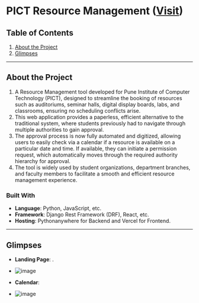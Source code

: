 # PICT Resource Management ([Visit](https://resource-management-clientside.vercel.app/))

## Table of Contents
1. [About the Project](#about-the-project)
2. [Glimpses](#features)

---

## About the Project
1. A Resource Management tool developed for Pune Institute of Computer Technology (PICT), designed to streamline the booking of resources such as auditoriums, seminar halls, digital display boards, labs, and classrooms, ensuring no scheduling conflicts arise.
2. This web application provides a paperless, efficient alternative to the traditional system, where students previously had to navigate through multiple authorities to gain approval.
3. The approval process is now fully automated and digitized, allowing users to easily check via a calendar if a resource is available on a particular date and time. If available, they can initiate a permission request, which automatically moves through the required authority hierarchy for approval.
4. The tool is widely used by student organizations, department branches, and faculty members to facilitate a smooth and efficient resource management experience.

### Built With
- **Language**: Python, JavaScript, etc.
- **Framework**: Django Rest Framework (DRF), React, etc.
- **Hosting**:  Pythonanywhere for Backend and Vercel for Frontend.

---

## Glimpses
- **Landing Page**: .
- ![image](https://github.com/user-attachments/assets/43567d1d-685d-449e-882e-2eec8b98f8cc)

- **Calendar**:
- ![image](https://github.com/user-attachments/assets/e41c503e-8021-4058-9317-e310d3e68cd6)
